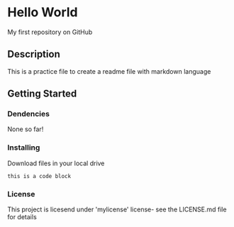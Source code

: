 # Hello World 
My first repository on GitHub 
## Description
This is a practice file to create a readme file with markdown language
## Getting Started
### Dendencies
None so far!
### Installing
Download files in your local drive

`this is a code block`

### License 
This project is licesend under 'mylicense' license- see the LICENSE.md file for details
